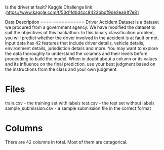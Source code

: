 Is the driver at fault?
Kaggle Challenge link :https://www.kaggle.com/t/53d1fd0d4cc8422bbdf9de2ea61f7e81

Data Description
==== ===========
Driver Accident Dataset is a dataset we procured from a government agency. We have modified the dataset to suit the objectives of this hackathon. In this binary classification problem, you will predict whether the driver involved in the accident is at fault or not. Input data has 42 features that include driver details, vehicle details, environment details, jurisdiction details and more. You may want to explore the data thoroughly to understand the columns and their levels before proceeding to build the model. When in doubt about a column or its values and its influence on the final prediction, use your best judgment based on the instructions from the class and your own judgment.

Files
=====
train.csv - the training set with labels
test.csv - the test set without labels
sample_submission.csv - a sample submission file in the correct format

Columns
=======
There are 42 columns in total. Most of them are categorical.
